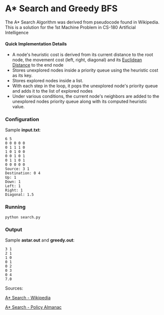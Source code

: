 A* Search and Greedy BFS
===========
The A* Search Algorithm was derived from pseudocode found in Wikipedia.
This is a solution for the 1st Machine Problem in CS-180 Artificial Intelligence

#### Quick Implementation Details
- A node's heuristic cost is derived from its current distance to the root node, the movement cost (left, right, diagonal) and its [Euclidean Distance] to the end node
- Stores unexplored nodes inside a priority queue using the heuristic cost as its key.
- Stores explored nodes inside a list.
- With each step in the loop, it pops the unexplored node's priority queue and adds it to the list of explored nodes
- Under various conditions, the current node's neighbors are added to the unexplored nodes priority queue along with its computed heuristic value.

### Configuration

Sample **input.txt**:

```
6 5
0 0 0 0 0
0 1 1 1 0
1 0 1 0 0
0 0 1 0 1
0 1 1 0 1
0 0 0 0 0
Source: 3 1
Destination: 0 4
Up: 1
Down: 1
Left: 1
Right: 1
Diagonal: 1.5
```

### Running
```
python search.py
```

### Output
Sample **astar.out** and **greedy.out**:
```
3 1
2 1
1 0
0 1
0 2
0 3
0 4
7.0
```
Sources:

[A* Search - Wikipedia](http://en.wikipedia.org/wiki/A*_search_algorithm)

[Euclidean Distance]: http://en.wikipedia.org/wiki/Euclidean_distance

[A* Search - Policy Almanac](http://www.policyalmanac.org/games/aStarTutorial.htm)
